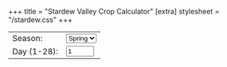 +++
title = "Stardew Valley Crop Calculator"
[extra]
stylesheet = "/stardew.css"
+++

<script src="/crops.js" async></script>

<table id="input-panel">
  <tr>
    <td><label for="season">Season:</label></td>
    <td>
      <select id="season" name="season">
        <option value="spring">Spring</option>
      </select>
    </td>
  </tr>
  <tr>
    <td><label for="day">Day (1-28):</label></td>
    <td><input type="number" id="day" name="day" min="1" max="28" value="1"/></td>
  </tr>
</table>

<table id="crop-table"></table>